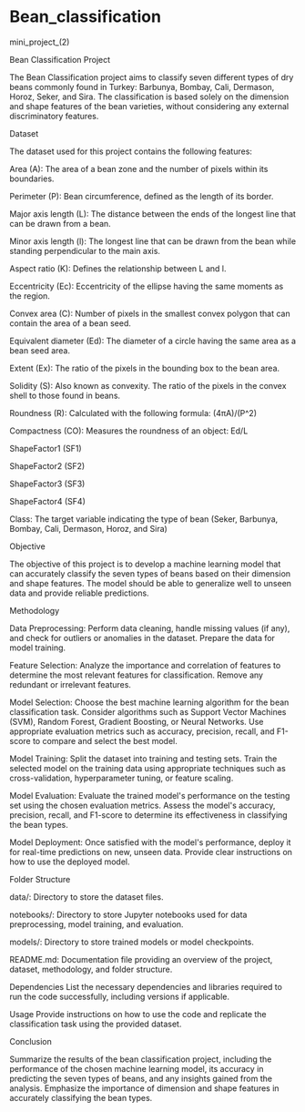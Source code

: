 # Bean_classification
mini_project_(2)

Bean Classification Project

The Bean Classification project aims to classify seven different types of dry beans commonly found in Turkey: Barbunya, Bombay, Cali, Dermason, Horoz, Seker, and Sira. The classification is based solely on the dimension and shape features of the bean varieties, without considering any external discriminatory features.


Dataset

The dataset used for this project contains the following features:

Area (A): The area of a bean zone and the number of pixels within its boundaries. 

Perimeter (P): Bean circumference, defined as the length of its border. 

Major axis length (L): The distance between the ends of the longest line that can be drawn from a bean. 

Minor axis length (l): The longest line that can be drawn from the bean while standing perpendicular to the main axis. 

Aspect ratio (K): Defines the relationship between L and l. 

Eccentricity (Ec): Eccentricity of the ellipse having the same moments as the region. 

Convex area (C): Number of pixels in the smallest convex polygon that can contain the area of a bean seed. 

Equivalent diameter (Ed): The diameter of a circle having the same area as a bean seed area. 

Extent (Ex): The ratio of the pixels in the bounding box to the bean area. 

Solidity (S): Also known as convexity. The ratio of the pixels in the convex shell to those found in beans. 

Roundness (R): Calculated with the following formula: (4πA)/(P^2) 

Compactness (CO): Measures the roundness of an object: Ed/L 

ShapeFactor1 (SF1) 

ShapeFactor2 (SF2) 

ShapeFactor3 (SF3) 

ShapeFactor4 (SF4) 

Class: The target variable indicating the type of bean (Seker, Barbunya, Bombay, Cali, Dermason, Horoz, and Sira) 

Objective 

The objective of this project is to develop a machine learning model that can accurately classify the seven types of beans based on their dimension and shape features. The model should be able to generalize well to unseen data and provide reliable predictions. 


Methodology 

Data Preprocessing: Perform data cleaning, handle missing values (if any), and check for outliers or anomalies in the dataset. Prepare the data for model training. 


Feature Selection: Analyze the importance and correlation of features to determine the most relevant features for classification. Remove any redundant or irrelevant features. 


Model Selection: Choose the best machine learning algorithm for the bean classification task. Consider algorithms such as Support Vector Machines (SVM), Random Forest, Gradient Boosting, or Neural Networks. Use appropriate evaluation metrics such as accuracy, precision, recall, and F1-score to compare and select the best model.

Model Training: Split the dataset into training and testing sets. Train the selected model on the training data using appropriate techniques such as cross-validation, hyperparameter tuning, or feature scaling. 


Model Evaluation: Evaluate the trained model's performance on the testing set using the chosen evaluation metrics. Assess the model's accuracy, precision, recall, and F1-score to determine its effectiveness in classifying the bean types. 


Model Deployment: Once satisfied with the model's performance, deploy it for real-time predictions on new, unseen data. Provide clear instructions on how to use the deployed model.

 
Folder Structure 

data/: Directory to store the dataset files. 

notebooks/: Directory to store Jupyter notebooks used for data preprocessing, model training, and evaluation. 

models/: Directory to store trained models or model checkpoints. 

README.md: Documentation file providing an overview of the project, dataset, methodology, and folder structure. 

Dependencies
List the necessary dependencies and libraries required to run the code successfully, including versions if applicable. 


Usage
Provide instructions on how to use the code and replicate the classification task using the provided dataset. 


Conclusion 

Summarize the results of the bean classification project, including the performance of the chosen machine learning model, its accuracy in predicting the seven types of beans, and any insights gained from the analysis. Emphasize the importance of dimension and shape features in accurately classifying the bean types.
